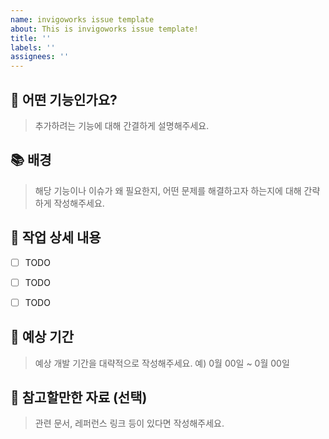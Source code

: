 ```yaml
---
name: invigoworks issue template
about: This is invigoworks issue template!
title: ''
labels: ''
assignees: ''
---
```


## 🧐 어떤 기능인가요?
> 추가하려는 기능에 대해 간결하게 설명해주세요.


## 📚 배경
> 해당 기능이나 이슈가 왜 필요한지, 어떤 문제를 해결하고자 하는지에 대해 간략하게 작성해주세요.


## 🔧 작업 상세 내용
- [ ] TODO
- [ ] TODO
- [ ] TODO


## 📆 예상 기간
> 예상 개발 기간을 대략적으로 작성해주세요.
> 예) 0월 00일 ~ 0월 00일


## 📙 참고할만한 자료 (선택)
> 관련 문서, 레퍼런스 링크 등이 있다면 작성해주세요.